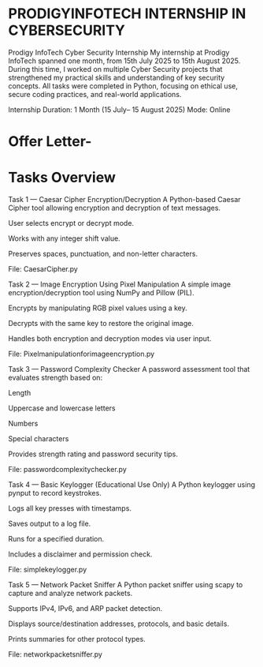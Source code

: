 # PRODIGYINFOTECH INTERNSHIP IN CYBERSECURITY
Prodigy InfoTech Cyber Security Internship My internship at Prodigy InfoTech spanned one month, from 15th July 2025 to 15th August 2025. During this time, I worked on multiple Cyber Security projects that strengthened my practical skills and understanding of key security concepts. All tasks were completed in Python, focusing on ethical use, secure coding practices, and real-world applications.

Internship Duration: 1 Month (15 July– 15 August 2025) Mode: Online

# Offer Letter-

# Tasks Overview

Task 1 — Caesar Cipher Encryption/Decryption A Python-based Caesar Cipher tool allowing encryption and decryption of text messages.

User selects encrypt or decrypt mode.

Works with any integer shift value.

Preserves spaces, punctuation, and non-letter characters.

File: CaesarCipher.py

Task 2 — Image Encryption Using Pixel Manipulation A simple image encryption/decryption tool using NumPy and Pillow (PIL).

Encrypts by manipulating RGB pixel values using a key.

Decrypts with the same key to restore the original image.

Handles both encryption and decryption modes via user input.

File: Pixelmanipulationforimageencryption.py

Task 3 — Password Complexity Checker A password assessment tool that evaluates strength based on:

Length

Uppercase and lowercase letters

Numbers

Special characters

Provides strength rating and password security tips.

File: passwordcomplexitychecker.py

Task 4 — Basic Keylogger (Educational Use Only) A Python keylogger using pynput to record keystrokes.

Logs all key presses with timestamps.

Saves output to a log file.

Runs for a specified duration.

Includes a disclaimer and permission check.

File: simplekeylogger.py

Task 5 — Network Packet Sniffer A Python packet sniffer using scapy to capture and analyze network packets.

Supports IPv4, IPv6, and ARP packet detection.

Displays source/destination addresses, protocols, and basic details.

Prints summaries for other protocol types.

File: networkpacketsniffer.py
